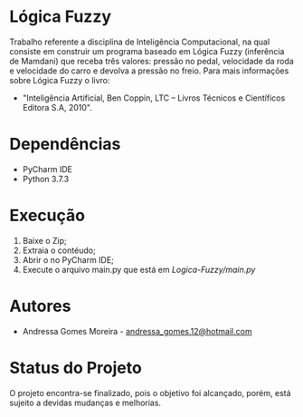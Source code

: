 # Lógica Fuzzy
Trabalho referente a disciplina de Inteligência Computacional, na qual consiste em construir  um  programa  baseado  em  Lógica  Fuzzy  (inferência  de  Mamdani)  que  receba três valores: pressão no pedal, velocidade da roda e velocidade do carro e devolva a pressão no freio. Para mais informações sobre Lógica Fuzzy o livro: 
- "Inteligência Artificial, Ben Coppin, LTC – Livros Técnicos e Científicos Editora S.A, 2010".

# Dependências
- PyCharm IDE
- Python 3.7.3

# Execução
1. Baixe o Zip;
2. Extraia o contéudo;
3. Abrir o no PyCharm IDE;
4. Execute o arquivo main.py que está em *Logica-Fuzzy/main.py*

# Autores
- Andressa Gomes Moreira - andressa_gomes.12@hotmail.com

# Status do Projeto
O projeto encontra-se finalizado, pois o objetivo foi alcançado, porém, está sujeito a devidas mudanças e melhorias. 

